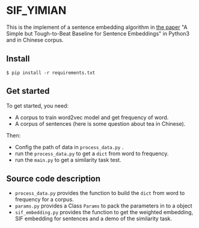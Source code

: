 # SIF_YIMIAN

This is the implement of a sentence embedding algorithm in [the paper](https://openreview.net/forum?id=SyK00v5xx) "A Simple but Tough-to-Beat Baseline for Sentence Embeddings" in Python3 and in Chinese corpus.


## Install

```angular2html
$ pip install -r requirements.txt
```

## Get started
To get started, you need:
- A corpus to train word2vec model and get frequency of word.
- A corpus of sentences (here is some question about tea in Chinese).

Then:
- Config the path of data in `process_data.py` .
- run the `process_data.py` to get a `dict` from word to frequency.
- run the `main.py` to get a similarity task test.

## Source code description
- `process_data.py` provides the function to build the `dict` from word to frequency for a corpus.
- `params.py` provides a Class `Params` to pack the parameters in to a object
- `sif_embedding.py` provides the function to get the weighted embedding, SIF embedding for sentences and a demo of the similarity task.



